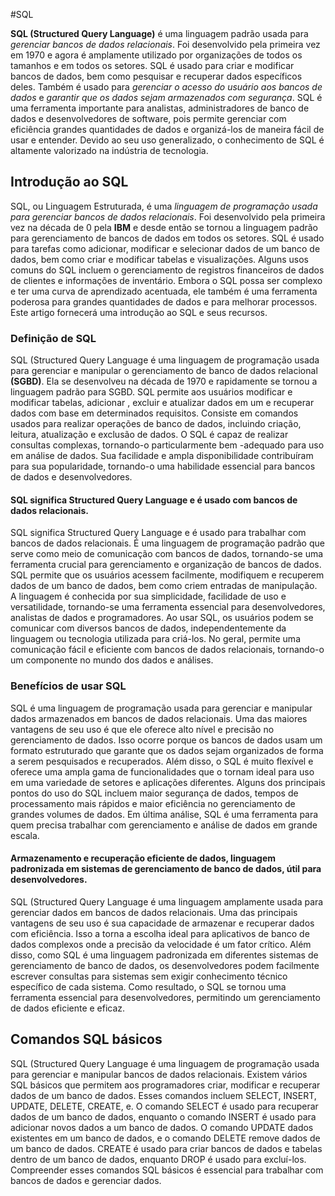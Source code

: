 #SQL

<b>SQL (Structured Query Language)</b> é uma linguagem padrão usada para <i>gerenciar bancos de dados relacionais</i>. Foi desenvolvido pela primeira vez em 1970 e agora é amplamente utilizado por organizações de todos os tamanhos e em todos os setores. SQL é usado para criar e modificar bancos de dados, bem como pesquisar e recuperar dados específicos deles. Também é usado para <i>gerenciar o acesso do usuário aos bancos de dados</i> e <i>garantir que os dados sejam armazenados com segurança</i>. SQL é uma ferramenta importante para analistas, administradores de banco de dados e desenvolvedores de software, pois permite gerenciar com eficiência grandes quantidades de dados e organizá-los de maneira fácil de usar e entender. Devido ao seu uso generalizado, o conhecimento de SQL é altamente valorizado na indústria de tecnologia.

## Introdução ao SQL

SQL, ou Linguagem Estruturada, é uma <i>linguagem de programação usada para gerenciar bancos de dados relacionais</i>. Foi desenvolvido pela primeira vez na década de 0 pela <b>IBM</b> e desde então se tornou a linguagem padrão para gerenciamento de bancos de dados em todos os setores. SQL é usado para tarefas como adicionar, modificar e selecionar dados de um banco de dados, bem como criar e modificar tabelas e visualizações. Alguns usos comuns do SQL incluem o gerenciamento de registros financeiros de dados de clientes e informações de inventário. Embora o SQL possa ser complexo e ter uma curva de aprendizado acentuada, ele também é uma ferramenta poderosa para grandes quantidades de dados e para melhorar processos. Este artigo fornecerá uma introdução ao SQL e seus recursos.

### Definição de SQL

SQL (Structured Query Language é uma linguagem de programação usada para gerenciar e manipular o gerenciamento de banco de dados relacional <b>(SGBD)</b>. Ela se desenvolveu na década de 1970 e rapidamente se tornou a linguagem padrão para SGBD. SQL permite aos usuários modificar e modificar tabelas, adicionar , excluir e atualizar dados em um e recuperar dados com base em determinados requisitos. Consiste em comandos usados para realizar operações de banco de dados, incluindo criação, leitura, atualização e exclusão de dados. O SQL é capaz de realizar consultas complexas, tornando-o particularmente bem -adequado para uso em análise de dados. Sua facilidade e ampla disponibilidade contribuíram para sua popularidade, tornando-o uma habilidade essencial para bancos de dados e desenvolvedores.

#### SQL significa Structured Query Language e é usado com bancos de dados relacionais.

SQL significa Structured Query Language e é usado para trabalhar com bancos de dados relacionais. É uma linguagem de programação padrão que serve como meio de comunicação com bancos de dados, tornando-se uma ferramenta crucial para gerenciamento e organização de bancos de dados. SQL permite que os usuários acessem facilmente, modifiquem e recuperem dados de um banco de dados, bem como criem entradas de manipulação. A linguagem é conhecida por sua simplicidade, facilidade de uso e versatilidade, tornando-se uma ferramenta essencial para desenvolvedores, analistas de dados e programadores. Ao usar SQL, os usuários podem se comunicar com diversos bancos de dados, independentemente da linguagem ou tecnologia utilizada para criá-los. No geral, permite uma comunicação fácil e eficiente com bancos de dados relacionais, tornando-o um componente no mundo dos dados e análises.

### Benefícios de usar SQL

SQL é uma linguagem de programação usada para gerenciar e manipular dados armazenados em bancos de dados relacionais. Uma das maiores vantagens de seu uso é que ele oferece alto nível e precisão no gerenciamento de dados. Isso ocorre porque os bancos de dados usam um formato estruturado que garante que os dados sejam organizados de forma a serem pesquisados e recuperados. Além disso, o SQL é muito flexível e oferece uma ampla gama de funcionalidades que o tornam ideal para uso em uma variedade de setores e aplicações diferentes. Alguns dos principais pontos do uso do SQL incluem maior segurança de dados, tempos de processamento mais rápidos e maior eficiência no gerenciamento de grandes volumes de dados. Em última análise, SQL é uma ferramenta para quem precisa trabalhar com gerenciamento e análise de dados em grande escala.

#### Armazenamento e recuperação eficiente de dados, linguagem padronizada em sistemas de gerenciamento de banco de dados, útil para desenvolvedores.

SQL (Structured Query Language é uma linguagem amplamente usada para gerenciar dados em bancos de dados relacionais. Uma das principais vantagens de seu uso é sua capacidade de armazenar e recuperar dados com eficiência. Isso a torna a escolha ideal para aplicativos de banco de dados complexos onde a precisão da velocidade é um fator crítico. Além disso, como SQL é uma linguagem padronizada em diferentes sistemas de gerenciamento de banco de dados, os desenvolvedores podem facilmente escrever consultas para sistemas sem exigir conhecimento técnico específico de cada sistema. Como resultado, o SQL se tornou uma ferramenta essencial para desenvolvedores, permitindo um gerenciamento de dados eficiente e eficaz.

## Comandos SQL básicos

SQL (Structured Query Language é uma linguagem de programação usada para gerenciar e manipular bancos de dados relacionais. Existem vários SQL básicos que permitem aos programadores criar, modificar e recuperar dados de um banco de dados. Esses comandos incluem SELECT, INSERT, UPDATE, DELETE, CREATE, e. O comando SELECT é usado para recuperar dados de um banco de dados, enquanto o comando INSERT é usado para adicionar novos dados a um banco de dados. O comando UPDATE dados existentes em um banco de dados, e o comando DELETE remove dados de um banco de dados. CREATE é usado para criar bancos de dados e tabelas dentro de um banco de dados, enquanto DROP é usado para excluí-los. Compreender esses comandos SQL básicos é essencial para trabalhar com bancos de dados e gerenciar dados.